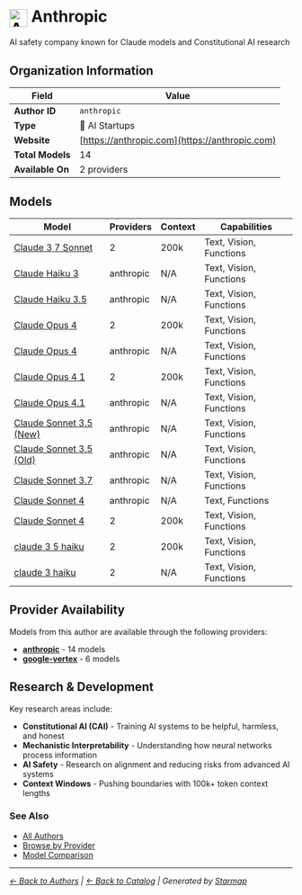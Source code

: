 # <img src="https://raw.githubusercontent.com/agentstation/starmap/master/internal/embedded/logos/anthropic.svg" alt="Anthropic" width="32" height="32" style="vertical-align: middle;"> Anthropic
  
  
AI safety company known for Claude models and Constitutional AI research
  
  
## Organization Information
  
| Field | Value |
|---------|---------|
| **Author ID** | `anthropic` |
| **Type** | 🚀 AI Startups |
| **Website** | [https://anthropic.com](https://anthropic.com) |
| **Total Models** | 14 |
| **Available On** | 2 providers |

  
## Models
  
| Model | Providers | Context | Capabilities |
|---------|---------|---------|---------|
| [Claude 3 7 Sonnet](./models/claude-3-7-sonnet-at-20250219.md) | 2 | 200k | Text, Vision, Functions |
| [Claude Haiku 3](./models/claude-3-haiku-20240307.md) | anthropic | N/A | Text, Vision, Functions |
| [Claude Haiku 3.5](./models/claude-3-5-haiku-20241022.md) | anthropic | N/A | Text, Vision, Functions |
| [Claude Opus 4](./models/claude-opus-4-at-20250514.md) | 2 | 200k | Text, Vision, Functions |
| [Claude Opus 4](./models/claude-opus-4-20250514.md) | anthropic | N/A | Text, Vision, Functions |
| [Claude Opus 4 1](./models/claude-opus-4-1-at-20250805.md) | 2 | 200k | Text, Vision, Functions |
| [Claude Opus 4.1](./models/claude-opus-4-1-20250805.md) | anthropic | N/A | Text, Vision, Functions |
| [Claude Sonnet 3.5 (New)](./models/claude-3-5-sonnet-20241022.md) | anthropic | N/A | Text, Vision, Functions |
| [Claude Sonnet 3.5 (Old)](./models/claude-3-5-sonnet-20240620.md) | anthropic | N/A | Text, Vision, Functions |
| [Claude Sonnet 3.7](./models/claude-3-7-sonnet-20250219.md) | anthropic | N/A | Text, Vision, Functions |
| [Claude Sonnet 4](./models/claude-sonnet-4-20250514.md) | anthropic | N/A | Text, Functions |
| [Claude Sonnet 4](./models/claude-sonnet-4-at-20250514.md) | 2 | 200k | Text, Vision, Functions |
| [claude 3 5 haiku](./models/claude-3-5-haiku-at-20241022.md) | 2 | 200k | Text, Vision, Functions |
| [claude 3 haiku](./models/claude-3-haiku-at-20240307.md) | 2 | N/A | Text, Vision, Functions |

  
## Provider Availability
  
Models from this author are available through the following providers:
  
  
- **[anthropic](../../providers/anthropic/)** - 14 models
- **[google-vertex](../../providers/google-vertex/)** - 6 models
  
## Research & Development
  
Key research areas include:
- **Constitutional AI (CAI)** - Training AI systems to be helpful, harmless, and honest
- **Mechanistic Interpretability** - Understanding how neural networks process information
- **AI Safety** - Research on alignment and reducing risks from advanced AI systems
- **Context Windows** - Pushing boundaries with 100k+ token context lengths
  
### See Also
  
- [All Authors](../)
- [Browse by Provider](../../providers/)
- [Model Comparison](../../models/)
  
---
*_[← Back to Authors](../) | [← Back to Catalog](../../) | Generated by [Starmap](https://github.com/agentstation/starmap)_*